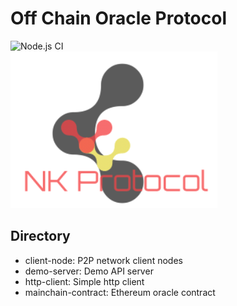 # Off Chain Oracle Protocol
![Node.js CI](https://github.com/NoCtrlZ/offchain-oracle/workflows/Node.js%20CI/badge.svg)  
![logo](./logo/logo.png)
## Directory
- client-node: P2P network client nodes
- demo-server: Demo API server
- http-client: Simple http client
- mainchain-contract: Ethereum oracle contract
